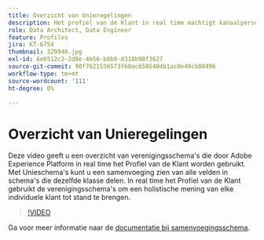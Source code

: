 ```yaml
---
title: Overzicht van Unieregelingen
description: Het profiel van de Klant in real time machtigt kanaalpersonalisatie door schaal door elke fase van de klantenreis. Batch- of streaming-gegevens kunnen worden ingeschakeld voor het realtime klantprofiel door zowel het schema als de bijbehorende gegevensset in te schakelen.
role: Data Architect, Data Engineer
feature: Profiles
jira: KT-6754
thumbnail: 329940.jpg
exl-id: 6e6512c2-2d8e-4b56-b8b8-d318b98f3627
source-git-commit: 90f7621536573f60ac6585404b1ac0e49cb08496
workflow-type: tm+mt
source-wordcount: '111'
ht-degree: 0%

---
```


# Overzicht van Unieregelingen

Deze video geeft u een overzicht van verenigingsschema&#39;s die door Adobe Experience Platform in real time het Profiel van de Klant worden gebruikt. Met Unieschema&#39;s kunt u een samenvoeging zien van alle velden in schema&#39;s die dezelfde klasse delen. In real time het Profiel van de Klant gebruikt de verenigingsschema&#39;s om een holistische mening van elke individuele klant tot stand te brengen.

>[!VIDEO](https://video.tv.adobe.com/v/329940?quality=12&learn=on)

Ga voor meer informatie naar de [documentatie bij samenvoegingsschema](https://experienceleague.adobe.com/docs/experience-platform/profile/union-schemas/union-schema.html).

